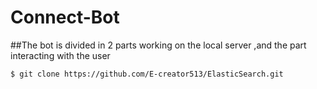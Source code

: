 # Connect-Bot 
##The bot is divided in 2 parts working on the local server ,and the part interacting with the user 

```bash
$ git clone https://github.com/E-creator513/ElasticSearch.git
```
